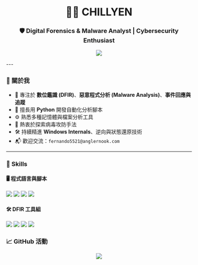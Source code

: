 <h1 align="center">👨‍💻 CHILLYEN</h1>
<h3 align="center">🛡️ Digital Forensics & Malware Analyst | Cybersecurity Enthusiast</h3>

<p align="center">
  <img src="https://readme-typing-svg.herokuapp.com/?center=true&lines=🔍+Tracking+Artifacts+;+🔬+Analyzing+Malware+;+⚔️+Fighting+Digital+Threats" />
</p>
---

### 🧠 關於我
- 🎯 專注於 **數位鑑識 (DFIR)**、**惡意程式分析 (Malware Analysis)**、**事件回應與追蹤**
- 🐍 擅長用 **Python** 開發自動化分析腳本
- ⚙️ 熟悉多種記憶體與檔案分析工具
- 🧩 熱衷於探索病毒攻防手法
- 🛠️ 持續精進 **Windows Internals**、逆向與狀態還原技術
- 📬 歡迎交流：`fernando5521@anglernook.com`
---

### 🚀 Skills

#### 🖥️ 程式語言與腳本

<p>
  <img src="https://img.shields.io/badge/Python-3776AB?style=for-the-badge&logo=python&logoColor=white" />
  <img src="https://img.shields.io/badge/Bash-121011?style=for-the-badge&logo=gnu-bash&logoColor=white" />
  <img src="https://img.shields.io/badge/PowerShell-5391FE?style=for-the-badge&logo=powershell&logoColor=white" />
  <img src="https://img.shields.io/badge/C%20Assembly-555555?style=for-the-badge" />
</p>

#### 🛠️ DFIR 工具組

<p>
  <img src="https://img.shields.io/badge/Volatility-5A5A5A?style=for-the-badge" />
  <img src="https://img.shields.io/badge/IDA%20Pro-3A3A3A?style=for-the-badge" />
  <img src="https://img.shields.io/badge/Wireshark-1679A7?style=for-the-badge&logo=wireshark&logoColor=white" />
  <img src="https://img.shields.io/badge/ELK-005571?style=for-the-badge&logo=elasticstack&logoColor=white" />
</p>

### 📈 GitHub 活動

<p align="center">
  <img src="https://github-readme-stats.vercel.app/api/top-langs/?username=chillyen&layout=compact&theme=tokyonight" />
</p>
